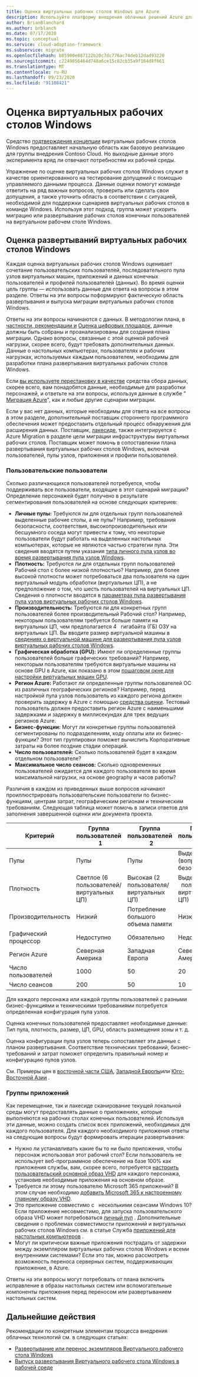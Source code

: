 ```yaml
---
title: Оценка виртуальных рабочих столов Windows для Azure
description: Используйте платформу внедрения облачных решений Azure для оценки сценария миграции виртуальных рабочих столов Windows с помощью рекомендаций, которые ускоряют процесс миграции или развертывания.
author: BrianBlanchard
ms.author: brblanch
ms.date: 07/17/2020
ms.topic: conceptual
ms.service: cloud-adoption-framework
ms.subservice: migrate
ms.openlocfilehash: b85900e887122b20c7dc776ac74deb12dad93220
ms.sourcegitcommit: c2249056464d748a6ce15c82cb35a9f164d8f661
ms.translationtype: MT
ms.contentlocale: ru-RU
ms.lasthandoff: 09/23/2020
ms.locfileid: "91108421"
---
```

# <a name="windows-virtual-desktop-assessment"></a>Оценка виртуальных рабочих столов Windows

Средство [подтверждения концепции](./proof-of-concept.md) виртуальных рабочих столов Windows предоставляет начальную область как базовую реализацию для группы внедрения Contoso Cloud. Но выходные данные этого эксперимента вряд ли отвечают потребностям их рабочей среды.

Упражнение по оценке виртуальных рабочих столов Windows служит в качестве ориентированного на тестирование допущений с помощью управляемого данными процесса. Данные оценки помогут команде ответить на ряд важных вопросов, проверить или сделать свои допущения, а также уточнить область в соответствии с ситуацией, необходимой для поддержки сценариев виртуальных рабочих столов в команде Windows. Используя этот подход, группа может ускорить миграцию или развертывание рабочих столов конечных пользователей на виртуальном рабочем столе Windows.

## <a name="assess-windows-virtual-desktop-deployments"></a>Оценка развертываний виртуальных рабочих столов Windows

Каждая оценка виртуальных рабочих столов Windows оценивает сочетание пользовательских пользователей, последовательного пула узлов виртуальных машин, приложений и данных конечных пользователей и профилей пользователей (данных). Во время оценки цель группы — использовать данные для ответа на вопросы в этом разделе. Ответы на эти вопросы поформируют фактическую область развертывания и выпуска миграции виртуальных рабочих столов Windows.

Ответы на эти вопросы начинаются с данных. В методологии плана, в [частности, рекомендации и](../../plan/index.md) [Оценка цифровых площадок](../../digital-estate/index.md), данные должны быть собраны и проанализированы для создания плана миграции. Однако вопросы, связанные с этой оценкой рабочей нагрузки, скорее всего, будут требовать дополнительных данных. Данные о настольных компьютерах, пользователях и рабочих нагрузках, используемых каждым пользователем, необходимы для разработки плана развертывания виртуальных рабочих столов Windows.

Если [вы используете перестановку в качестве](/azure/migrate/migrate-services-overview#movere) средства сбора данных, скорее всего, вам понадобятся данные, необходимые для разработки персонажей, и ответьте на эти вопросы, используя данные в службе " [Миграция Azure](/azure/migrate)", как и любые другие сценарии миграции.

Если у вас нет данных, которые необходимы для ответа на все вопросы в этом разделе, дополнительный поставщик стороннего программного обеспечения может предоставить отдельный процесс обнаружения для расширения данных. Поставщик, [лакесиде](/azure/migrate/migrate-services-overview#isv-integration), также интегрируется с Azure Migration в разделе цели миграции инфраструктуры виртуальных рабочих столов. Поставщик может помочь в сопоставлении плана развертывания виртуальных рабочих столов Windows, включая пользователей, пулы узлов, приложения и профили пользователей.

### <a name="user-personas"></a>Пользовательские пользователи

Сколько различающихся пользователей потребуется, чтобы поддерживать все пользователи, входящие в этот сценарий миграции? Определение персонажей будет получено в результате сегментирования пользователей на основе следующих критериев:

- **Личные пулы:** Требуются ли для отдельных групп пользователей выделенные рабочие столы, а не пулы? Например, требования безопасности, соответствия, высокопроизводительных или бесшумного соседа могут привести к тому, что некоторые пользователи будут работать на выделенных настольных компьютерах, которые не являются частью стратегии пула. Эти сведения вводятся путем указания [типа личного пула узлов во время развертывания пула узлов Windows](/azure/virtual-desktop/create-host-pools-azure-marketplace#begin-the-host-pool-setup-process).
- **Плотность:** Требуются ли для отдельных групп пользователей Рабочий стол с более низкой плотностью? Например, для более высокой плотности может потребоваться два пользователя на один виртуальный модуль обработки (виртуальных ЦП), а не предположение о том, что шесть пользователей на виртуальных ЦП. Сведения о плотности вводятся в [параметрах пула развертывания пула узлов виртуальных рабочих столов Windows](/azure/virtual-desktop/create-host-pools-azure-marketplace#begin-the-host-pool-setup-process).
- **Производительность:** Требуются ли для конкретных групп пользователей более производительный Рабочий стол? Например, некоторым пользователям требуется больше памяти на виртуальных ЦП, чем предполагается 4 &nbsp; гигабайта (ГБ) ОЗУ на виртуальных ЦП. Вы вводите размер виртуальной машины в [сведениях о виртуальной машине для развертывания пула узлов виртуальных рабочих столов Windows](/azure/virtual-desktop/create-host-pools-azure-marketplace#virtual-machine-details).
- **Графическая обработка (GPU):** Имеют ли определенные группы пользователей больше графических требований? Например, некоторым пользователям требуются виртуальные машины на основе GPU в Azure, как показано в этом [пошаговом окне для настройки виртуальных машин GPU](/azure/virtual-desktop/configure-vm-gpu).
- **Регион Azure:** Работают ли определенные группы пользователей ОС из различных географических регионов? Например, перед настройкой пула узлов пользователь из каждого региона должен проверить задержку в Azure с помощью [средства оценки](https://azure.microsoft.com/services/virtual-desktop/assessment/#estimation-tool). Тестовый пользователь должен предоставить регион Azure с наименьшими задержками и задержку в миллисекундах для трех ведущих регионов Azure.
- **Бизнес-функции:** Могут ли конкретные группы пользователей сегментированы по подразделениям, коду оплаты или их бизнес-функции? Этот тип группировки поможет вычислить Корпоративные затраты на более поздние стадии операций.
- **Число пользователей:** Сколько пользователей будет в каждом отдельном пользователе?
- **Максимальное число сеансов:** Сколько одновременных пользователей ожидается для каждого пользователя во время максимальной нагрузки, на основе geography и часов работы?

Различия в каждом из приведенных выше вопросов начинают проиллюстрировать пользовательские пользователи по бизнес-функциям, центрам затрат, географическим регионам и техническим требованиям. Следующая таблица может помочь в записи ответов для заполнения завершенной оценки или документа проекта.

| Критерий  | Группа пользователей &nbsp; 1  | Группа пользователей &nbsp; 2  | Группа пользователей &nbsp; 3  |
|---------|---------|---------|---------|
| Пулы  | Пулы | Пулы | Выделенные (вопросы безопасности) |
| Плотность | Светлое (6 &nbsp; пользователей/виртуальных ЦП) | Высокая (2 &nbsp; пользователя/виртуальных ЦП) | Выделенный (1 &nbsp; пользователь/виртуальных ЦП) |
| Производительность | Низкий | Потребление большого объема памяти | Низкий |
| Графический процессор | Недоступно | Обязательно | Недоступно |
| Регион Azure | Северная Америка | Западная Европа | Северная Америка |
| Число пользователей | 1000 | 50 | 20 |
| Число сеансов | 200 | 50 | 10 |

Для каждого персонажа или каждой группы пользователей с разными бизнес-функциями и техническими требованиями потребуется определенная конфигурация пула узлов.

Оценка конечных пользователей предоставляет необходимые данные: Тип пула, плотность, размер, ЦП, GPU, область размещения зоны и т. д.

Оценка конфигурации пула узлов теперь сопоставляет эти данные с планом развертывания. Соответствие технических требований, бизнес-требований и затрат поможет определить правильный номер и конфигурацию пулов узлов.

См. Примеры цен в [восточной части США](https://azure.com/e/448606254c9a44f88798892bb8e0ef3c), [Западной Европы](https://azure.com/e/61a376d5f5a641e8ac31d1884ade9e55)или [Юго-Восточной Азии](https://azure.com/e/7cf555068922461587d0aa99a476f926) .

### <a name="application-groups"></a>Группы приложений

Как перемещение, так и лакесиде сканирование текущей локальной среды могут предоставлять данные о приложениях, которые выполняются на рабочих столах конечных пользователей. Используя эти данные, можно создать список всех приложений, необходимых для каждого пользователя. Для каждого необходимого приложения ответы на следующие вопросы будут формировать итерации развертывания:

- Нужно ли устанавливать какие бы то ни было приложения, чтобы персонаж использовал этот рабочий стол? Если пользователь не использует веб-программное обеспечение на базе 100% как приложения службы, вам, скорее всего, потребуется [настроить пользовательский основной образ VHD](/azure/virtual-desktop/set-up-customize-master-image) для каждого персонажа, установив необходимые приложения на основном образе.
- Требуется ли этому пользователю Microsoft 365 приложений? В этом случае необходимо [добавить Microsoft 365 к настроенному главному образу VHD](/azure/virtual-desktop/install-office-on-wvd-master-image).
- Это приложение совместимо с &nbsp; несколькими сеансами Windows 10? Если приложение несовместимо, для запуска пользовательского образа VHD может потребоваться [личный пул](/azure/virtual-desktop/configure-host-pool-personal-desktop-assignment-type) . Дополнительные сведения о проблемах совместимости приложений и виртуальных рабочих столов Windows см. в статье Служба [приложений для настольных компьютеров](/fasttrack/win-10-app-assure-assistance-offered) .
- Могут ли критически важные приложения пострадать от задержки между экземпляром виртуальных рабочих столов Windows и всеми внутренними системами? Если это так, можно рассмотреть возможность переноса серверных систем, поддерживающих приложение, в Azure.

Ответы на эти вопросы могут потребовать от плана включить исправление в образы настольных систем или вспомогательные компоненты приложения перед переносом или развертыванием настольных систем.

## <a name="next-steps"></a>Дальнейшие действия

Рекомендации по конкретным элементам процесса внедрения облачных технологий см. в следующих статьях:

- [Развертывание или перенос экземпляров Виртуального рабочего стола Windows](./migrate-deploy.md)
- [Выпуск развертывания Виртуального рабочего стола Windows в рабочей среде](./migrate-release.md)
